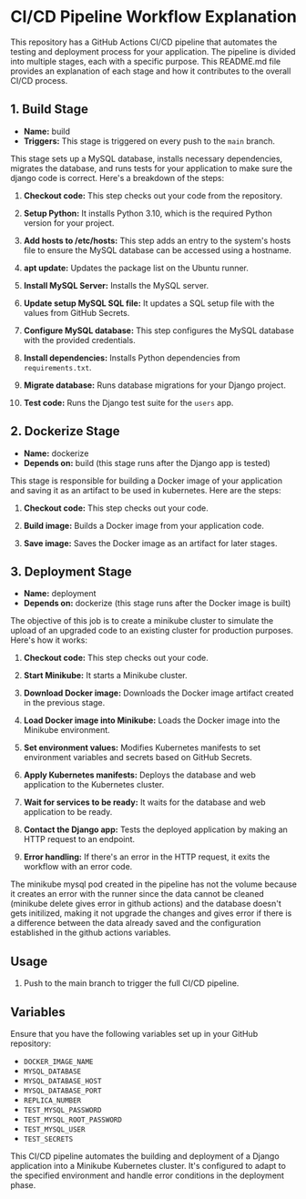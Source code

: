 # CI/CD Pipeline Workflow Explanation

This repository has a GitHub Actions CI/CD pipeline that automates the testing and deployment process for your application. The pipeline is divided into multiple stages, each with a specific purpose. This README.md file provides an explanation of each stage and how it contributes to the overall CI/CD process.

## 1. Build Stage

  - **Name:** build
  - **Triggers:** This stage is triggered on every push to the `main` branch.

  This stage sets up a MySQL database, installs necessary dependencies, migrates the database, and runs tests for your application to make sure the django code is correct. Here's a breakdown of the steps:

  1. **Checkout code:** This step checks out your code from the repository.

  2. **Setup Python:** It installs Python 3.10, which is the required Python version for your project.

  3. **Add hosts to /etc/hosts:** This step adds an entry to the system's hosts file to ensure the MySQL database can be accessed using a hostname.

  4. **apt update:** Updates the package list on the Ubuntu runner.

  5. **Install MySQL Server:** Installs the MySQL server.

  6. **Update setup MySQL SQL file:** It updates a SQL setup file with the values from GitHub Secrets.

  7. **Configure MySQL database:** This step configures the MySQL database with the provided credentials.

  8. **Install dependencies:** Installs Python dependencies from `requirements.txt`.

  9. **Migrate database:** Runs database migrations for your Django project.

  10. **Test code:** Runs the Django test suite for the `users` app.

## 2. Dockerize Stage

  - **Name:** dockerize
  - **Depends on:** build (this stage runs after the Django app is tested)

  This stage is responsible for building a Docker image of your application and saving it as an artifact to be used in kubernetes. Here are the steps:

  1. **Checkout code:** This step checks out your code.

  2. **Build image:** Builds a Docker image from your application code.

  3. **Save image:** Saves the Docker image as an artifact for later stages.

## 3. Deployment Stage

  - **Name:** deployment
  - **Depends on:** dockerize (this stage runs after the Docker image is built)

  The objective of this job is to create a minikube cluster to simulate the upload of an upgraded code to an existing cluster for production purposes. Here's how it works:

  1. **Checkout code:** This step checks out your code.

  2. **Start Minikube:** It starts a Minikube cluster.

  3. **Download Docker image:** Downloads the Docker image artifact created in the previous stage.

  4. **Load Docker image into Minikube:** Loads the Docker image into the Minikube environment.

  5. **Set environment values:** Modifies Kubernetes manifests to set environment variables and secrets based on GitHub Secrets.

  6. **Apply Kubernetes manifests:** Deploys the database and web application to the Kubernetes cluster.

  7. **Wait for services to be ready:** It waits for the database and web application to be ready.

  8. **Contact the Django app:** Tests the deployed application by making an HTTP request to an endpoint.

  9. **Error handling:** If there's an error in the HTTP request, it exits the workflow with an error code.

The minikube mysql pod created in the pipeline has not the volume because it creates an error with the runner since the data cannot be cleaned (minikube delete gives error in github actions) and the database doesn't gets initilized, making it not upgrade the changes and gives error if there is a difference between the data already saved and the configuration established in the github actions variables.

## Usage

1. Push to the main branch to trigger the full CI/CD pipeline.

## Variables

Ensure that you have the following variables set up in your GitHub repository:

- `DOCKER_IMAGE_NAME`
- `MYSQL_DATABASE`
- `MYSQL_DATABASE_HOST`
- `MYSQL_DATABASE_PORT`
- `REPLICA_NUMBER`
- `TEST_MYSQL_PASSWORD`
- `TEST_MYSQL_ROOT_PASSWORD`
- `TEST_MYSQL_USER`
- `TEST_SECRETS` 

This CI/CD pipeline automates the building and deployment of a Django application into a Minikube Kubernetes cluster. It's configured to adapt to the specified environment and handle error conditions in the deployment phase.